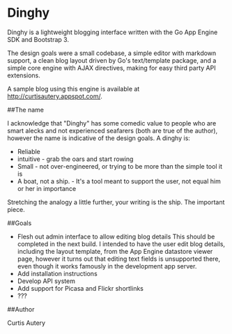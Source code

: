 Dinghy
======

Dinghy is a lightweight blogging interface written with the Go App Engine SDK and Bootstrap 3.

The design goals were a small codebase, a simple editor with markdown support, a clean blog layout driven by Go's text/template package, and a simple core engine with AJAX directives, making for easy third party API extensions.

A sample blog using this engine is available at <http://curtisautery.appspot.com/>.

##The name

I acknowledge that "Dinghy" has some comedic value to people who are smart alecks and not experienced seafarers (both are true of the author), however the name is indicative of the design goals. A dinghy is:

* Reliable
* intuitive - grab the oars and start rowing
* Small - not over-engineered, or trying to be more than the simple tool it is
* A boat, not a ship. - It's a tool meant to support the user, not equal him or her in importance

Stretching the analogy a little further, your writing is the ship. The important piece.

##Goals

* Flesh out admin interface to allow editing blog details
This should be completed in the next build. I intended to have the user edit blog details, including the layout template, from the App Engine datastore viewer page, however it turns out that editing text fields is unsupported there, even though it works famously in the development app server.
* Add installation instructions
* Develop API system
* Add support for Picasa and Flickr shortlinks
* ???

##Author

Curtis Autery
